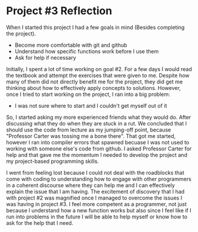 # Project #3 Reflection
When I started this project I had a few goals in mind (Besides completing the project).

  - Become more comfortable with git and github
  - Understand how specific functions work before I use them
  - Ask for help if necessary

Initially, I spent a lot of time working on goal #2. For a few days I would read the textbook and attempt the exercises that
were given to me. Despite how many of them did not directly benefit me for the project, they did get me thinking about how
to effectively apply concepts to solutions. However, once I tried to start working on the project, I ran into a big
problem:
  - I was not sure where to start and I couldn't get myself out of it
 
So, I started asking my more experienced friends what they would do. After discussing what they do when they are stuck in a
rut. We concluded that I should use the code from lecture as my jumping-off point, because "Professor Carter was tossing me a bone there". That got me started, however I ran into compiler errors that spawned becuase I was not used to working with someone else's code from github. I asked Professor Carter for help and that gave me the momentum I needed to develop the project and my project-based programming skills. 

I went from feeling lost because I could not deal with the roadblocks that come with coding to understanding how to engage with other programmers in a coherent discourse where they can help me and I can effectively explain the issue that I am having. The excitement of discovery that I had with project #2 was magnified once I managed to overcome the issues I was having in project #3. I feel more competent as a programmer, not just because I understand how a new function works but also since I feel like if I run into problems in the future I will be able to help myself or know how to ask for the help that I need.

